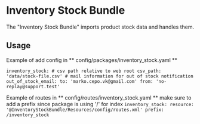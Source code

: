 Inventory Stock Bundle
========================

The "Inventory Stock Bundle" imports product stock data and handles them.

Usage
-----

Example of add config in ** config/packages/inventory_stock.yaml **

`
inventory_stock:
    # csv path relative to web root
    csv_path: 'data/stock-file.csv'
    # mail information for out of stock notification
    out_of_stock_email:
        to: 'marko.cepo.vk@gmail.com'
        from: 'no-replay@support.test'
`

Example of routes in ** config/routes/inventory_stock.yaml **
make sure to add a prefix since package is using '/' for index
`
inventory_stock:
    resource: '@InventoryStockBundle/Resources/config/routes.xml'
    prefix: /inventory_stock
`


